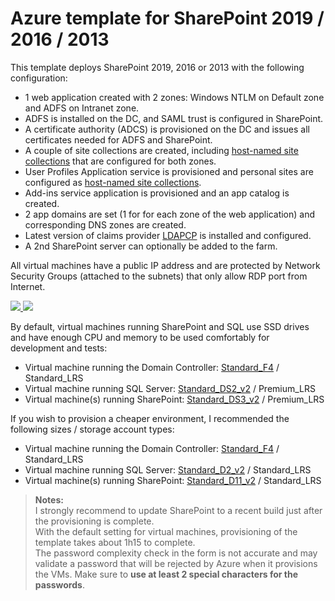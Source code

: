 # Azure template for SharePoint 2019 / 2016 / 2013

This template deploys SharePoint 2019, 2016 or 2013 with the following configuration:

* 1 web application created with 2 zones: Windows NTLM on Default zone and ADFS on Intranet zone.
* ADFS is installed on the DC, and SAML trust is configured in SharePoint.
* A certificate authority (ADCS) is provisioned on the DC and issues all certificates needed for ADFS and SharePoint.
* A couple of site collections are created, including [host-named site collections](https://docs.microsoft.com/en-us/SharePoint/administration/host-named-site-collection-architecture-and-deployment) that are configured for both zones.
* User Profiles Application service is provisioned and personal sites are configured as [host-named site collections](https://docs.microsoft.com/en-us/SharePoint/administration/host-named-site-collection-architecture-and-deployment).
* Add-ins service application is provisioned and an app catalog is created.
* 2 app domains are set (1 for for each zone of the web application) and corresponding DNS zones are created.
* Latest version of claims provider [LDAPCP](https://ldapcp.com/) is installed and configured.
* A 2nd SharePoint server can optionally be added to the farm.

All virtual machines have a public IP address and are protected by Network Security Groups (attached to the subnets) that only allow RDP port from Internet.

<a href="https://portal.azure.com/#create/Microsoft.Template/uri/https%3A%2F%2Fraw.githubusercontent.com%2FYvand%2FAzureRM-Templates%2Fdev%2FTemplates%2FSharePoint-ADFS%2Fazuredeploy.json" target="_blank">
    <img src="http://azuredeploy.net/deploybutton.png"/>
</a>
<a href="http://armviz.io/#/?load=https%3A%2F%2Fraw.githubusercontent.com%2FYvand%2FAzureRM-Templates%2Fdev%2FTemplates%2FSharePoint-ADFS%2Fazuredeploy.json" target="_blank">
    <img src="http://armviz.io/visualizebutton.png"/>
</a>

By default, virtual machines running SharePoint and SQL use SSD drives and have enough CPU and memory to be used comfortably for development and tests:

* Virtual machine running the Domain Controller: [Standard_F4](https://docs.microsoft.com/en-us/azure/virtual-machines/windows/sizes-compute#fsv2-series-sup1sup) / Standard_LRS
* Virtual machine running SQL Server: [Standard_DS2_v2](https://docs.microsoft.com/en-us/azure/virtual-machines/windows/sizes-general#dsv2-series) / Premium_LRS
* Virtual machine(s) running SharePoint: [Standard_DS3_v2](https://docs.microsoft.com/en-us/azure/virtual-machines/windows/sizes-general#dsv2-series) / Premium_LRS

If you wish to provision a cheaper environment, I recommended the following sizes / storage account types:

* Virtual machine running the Domain Controller: [Standard_F4](https://docs.microsoft.com/en-us/azure/virtual-machines/windows/sizes-compute#fsv2-series-sup1sup) / Standard_LRS
* Virtual machine running SQL Server: [Standard_D2_v2](https://docs.microsoft.com/en-us/azure/virtual-machines/windows/sizes-general#dv2-series) / Standard_LRS
* Virtual machine(s) running SharePoint: [Standard_D11_v2](https://docs.microsoft.com/en-us/azure/virtual-machines/windows/sizes-memory#dv2-series-11-15) / Standard_LRS

> **Notes:**  
> I strongly recommend to update SharePoint to a recent build just after the provisioning is complete.  
> With the default setting for virtual machines, provisioning of the template takes about 1h15 to complete.  
> The password complexity check in the form is not accurate and may validate a password that will be rejected by Azure when it provisions the VMs. Make sure to **use at least 2 special characters for the passwords**.
